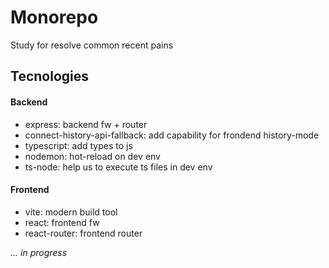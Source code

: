 # Monorepo
Study for resolve common recent pains 
## Tecnologies
#### Backend
  - express: backend fw + router
  - connect-history-api-fallback: add capability for frondend history-mode
  - typescript: add types to js
  - nodemon: hot-reload on dev env
  - ts-node: help us to execute ts files in dev env

#### Frontend
  - vite: modern build tool
  - react: frontend fw
  - react-router: frontend router


_... in progress_